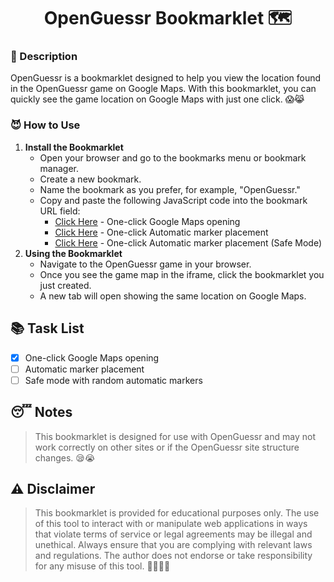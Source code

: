 <h1 align="center">OpenGuessr Bookmarklet 🗺️</h1>

### 🤔 Description
OpenGuessr is a bookmarklet designed to help you view the location found in the OpenGuessr game on Google Maps. With this bookmarklet, you can quickly see the game location on Google Maps with just one click. 😱😹

### 😈 How to Use
1. **Install the Bookmarklet**
    - Open your browser and go to the bookmarks menu or bookmark manager.
    - Create a new bookmark.
    - Name the bookmark as you prefer, for example, "OpenGuessr."
    - Copy and paste the following JavaScript code into the bookmark URL field:
        - [Click Here](https://github.com/syauqqii/openguessr/blob/main/src/gmaps.js) - One-click Google Maps opening
        - [Click Here](https://github.com/syauqqii/openguessr/blob/main/src/marker.js) - One-click Automatic marker placement
        - [Click Here](https://github.com/syauqqii/openguessr/blob/main/src/marker-safe_mode.js) - One-click Automatic marker placement (Safe Mode)
2. **Using the Bookmarklet**
    - Navigate to the OpenGuessr game in your browser.
    - Once you see the game map in the iframe, click the bookmarklet you just created.
    - A new tab will open showing the same location on Google Maps.

## 📚 Task List
- [x] One-click Google Maps opening
- [ ] Automatic marker placement
- [ ] Safe mode with random automatic markers

## 😴 Notes
> This bookmarklet is designed for use with OpenGuessr and may not work correctly on other sites or if the OpenGuessr site structure changes. 😪😭

## ⚠️ Disclaimer
> This bookmarklet is provided for educational purposes only. The use of this tool to interact with or manipulate web applications in ways that violate terms of service or legal agreements may be illegal and unethical. Always ensure that you are complying with relevant laws and regulations. The author does not endorse or take responsibility for any misuse of this tool. 🏃‍♂️🏃‍♂️
